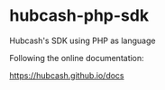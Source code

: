 # hubcash-php-sdk
Hubcash's SDK using PHP as language

Following the online documentation:

https://hubcash.github.io/docs